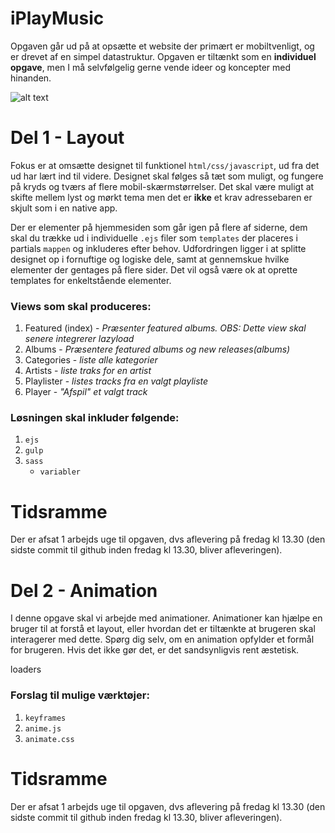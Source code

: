 # iPlayMusic

Opgaven går ud på at opsætte et website der primært er mobiltvenligt, og er drevet af en simpel datastruktur.
Opgaven er tiltænkt som en **individuel opgave**, men I må selvfølgelig gerne vende ideer og koncepter med hinanden.


![alt text](https://github.com/rts-cmk-wuhf02/iPlayMusic/blob/master/iplaymusic.png "iPlayMusic hero")

# Del 1 - Layout
Fokus er at omsætte designet til funktionel ```html/css/javascript```, ud fra det ud har lært ind til videre. Designet skal følges så tæt som muligt, og fungere på kryds og tværs af flere mobil-skærmstørrelser. Det skal være muligt at skifte mellem lyst og mørkt tema men det er **ikke** et krav adressebaren er skjult som i en native app.

Der er elementer på hjemmesiden som går igen på flere af siderne, dem skal du trække ud i individuelle ```.ejs``` filer som ```templates``` der placeres i partials ```mappen``` og inkluderes efter behov. Udfordringen ligger i at splitte designet op i fornuftige og logiske dele, samt at gennemskue hvilke elementer der gentages på flere sider. Det vil også være ok at oprette templates for enkeltstående elementer.

### Views som skal produceres:
1. Featured (index) - *Præsenter featured albums. OBS: Dette view skal senere integrerer lazyload*
2. Albums - *Præsentere featured albums og new releases(albums)*
3. Categories - *liste alle kategorier*
4. Artists - *liste traks for en artist*
5. Playlister - *listes tracks fra en valgt playliste*
6. Player - *"Afspil" et valgt track*

### Løsningen skal inkluder følgende:
1. ```ejs``` 
2. ```gulp```
3. ```sass```
      * ```variabler```

# Tidsramme
Der er afsat 1 arbejds uge til opgaven, dvs aflevering på fredag kl 13.30 (den sidste commit til github inden fredag kl 13.30, bliver afleveringen).

# Del 2 - Animation
I denne opgave skal vi arbejde med animationer. Animationer kan hjælpe en bruger til at forstå et layout, eller hvordan det er tiltænkte at brugeren skal interagerer med dette. Spørg dig selv, om en animation opfylder et formål for brugeren. Hvis det ikke gør det, er det sandsynligvis rent æstetisk.

loaders

### Forslag til mulige værktøjer:
1. ```keyframes``` 
2. ```anime.js```
3. ```animate.css```

# Tidsramme
Der er afsat 1 arbejds uge til opgaven, dvs aflevering på fredag kl 13.30 (den sidste commit til github inden fredag kl 13.30, bliver afleveringen).                                                              
